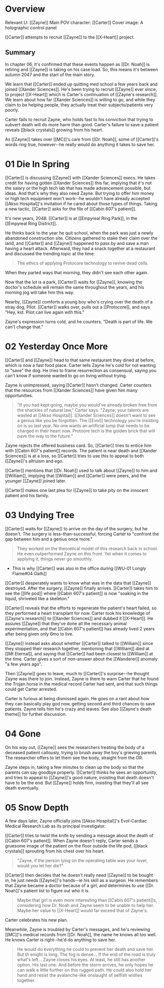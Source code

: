 # Overview
Relevant LI: [[Zayne]]
Main POV character: [[Carter]]
Cover image: A holographic control panel

[[Carter]] attempts to recruit [[Zayne]] to the [[X-Heart]] project.
## Summary
In chapter 06, it's confirmed that these events happen as [[Dr. Noah]] is retiring and [[Zayne]] is taking on his case load. So, this means it's between autumn 2047 and the start of the main story.

We learn that [[Carter]] ended up quitting med school a few years back and joined [[Xander Sciences]]. He's been trying to recruit [[Zayne]] ever since, to project [[X-Heart]] which is Carter's continuation of [[Zayne's research]]. We learn about how far [[Xander Sciences]] is willing to go, and while they claim to be helping people, they actually treat their subjects/patients very poorly.

Carter fails to recruit Zayne, who holds fast to his conviction that trying to subvert death will do more harm than good. Carter's failure to save a patient reveals [[black crystals]] growing from his heart.

As [[Zayne]] takes over [[MC]]'s care from [[Dr. Noah]], some of [[Carter]]'s words ring true, however--he really would do anything it takes to save her.

# 01 Die In Spring
[[Carter]] is discussing [[Zayne]] with [[Xander Sciences]] execs. He takes credit for having gotten [[Xander Sciences]] this far, implying that it's not the salary or the high tech lab that has made advancement possible, but ideas. And that's why they also need Zayne. But trying to offer him money or high tech equipment won't work--he wouldn't have already accepted [[Akso Hospital]]'s invitation if he cared about those types of things. Taking a new tactic, [[Carter]] asks for the file of [[Cabin 607's patient]].

It's new years, 2048. [[Carter]] is at [[Empyreal Ring Park]], in the [[Empyreal Ring District]].

He thinks back to the year he quit school, when the park was just a newly abandoned construction site. Citizens gathered to stake their claim over the land, and [[Carter]] and [[Zayne]] happened to pass by and save a man having a heart attack. Afterward, they had a snack together at a restaurant and discussed the trending topic at the time:
> The ethics of applying Protocore technology to revive dead cells.

When they parted ways that morning, they didn't see each other again.

Now that the lot is a park, [[Carter]] waits for [[Zayne]], knowing the doctor's schedule will remain the same throughout the years, and his morning jog will take him this way.

Nearby, [[Zayne]] comforts a young boy who's crying over the death of a stray dog, Pilot. [[Carter]] walks over, pulls out a [[Protocore]], and says "Hey, kid. Pilot can live again with this."

Zayne's expression turns cold, and he counters. "Death is part of life. We can't change that."

# 02 Yesterday Once More
[[Carter]] and [[Zayne]] head to that same restaurant they dined at before, which is now a fast food place. Carter tells Zayne he's cold for not wanting to "save" the dog. He tries to frame resurrection as consensual, saying you can't know if someone wanted to go on living without trying.

Zayne is unimpressed, saying [[Carter]] hasn't changed. Carter counters that the resources from [[Xander Sciences]] have given him many opportunities.

> "If you had kept going, maybe you would've already broken free from the shackles of natural law," Carter says. "Zayne, your talents are wasted at [[Akso Hospital]]. [[Xander Sciences]] doesn't want to see a genius like you be forgotten. The [[Evol]] technology you're insisting on is so last year. No one wants an artificial lump that needs to be charged in their heart now. Protoore tech is the golden brick that will pave the way to the future."

Zayne rejects the offered business card. So, [[Carter]] tries to entice him with [[Cabin 607's patient]] records. The patient is near death and [[Xander Sciences]] is at a loss, so [[Carter]] tries to use this to appeal to both [[Zayne]]'s altruism and ego.

[[Carter]] mentions that [[Dr. Noah]] used to talk about [[Zayne]] to him and [[William]], implying that [[William]] and [[Carter]] were peers, and the younger [[Zayne]] joined later.

[[Carter]] makes one last plea for [[Zayne]] to take pity on the innocent patient and his family.

# 03 Undying Tree
[[Carter]] waits for [[Zayne]] to arrive on the day of the surgery, but he doesn't. The surgery is less-than-successful, forcing Carter to "confront the gap between him and a genius once more."

> They worked on the theoretical model of this research back in school. He even outperformed Zayne on this front. Yet when it comes to applying it, things never go smoothly.
* This is why [[Carter]] was also in the office during [[WU-01 Longly Flame#04 Oath]]

[[Carter]] desperately wants to know what was in the data that [[Zayne]] destroyed. After the surgery, [[Zayne]] finally arrives. [[Carter]] takes him to see the [[life pod]] where [[Cabin 607's patient]] is now "soaking in the liquid, shriveled like a skeleton."

[[Carter]] reveals that the efforts to regenerate the patient's heart failed, so they performed a heart transplant for now. Carter took his knowledge of [[Zayne's research]] to [[Xander Sciences]] and dubbed it [[X-Heart]]. He assures [[Zayne]] that they've done all the necessary animal experimentation, and that [[Cabin 607's patient]] has already lived 2 years after being given only 6mo to live.

[[Zayne]] instead asks about whether [[Carter]] talked to [[William]] since they stopped their research together, mentioning that [[William]] died at [[Mt Eternal]], and saying that [[Carter]] had been closest to [[William]] at the time. Carter gives a sort of non-answer about the [[Wanderer]] anomaly "a few years ago".

Then [[Zayne]] goes to leave, much to [[Carter]]'s surprise--he thought Zayne was there to join. Instead, Zayne is there to warn Carter that he found the Trojan horse in the medical record Carter had sent, and that such things could get Carter arrested.

Carter is furious at being dismissed again. He goes on a rant about how they can basically play god now, getting second and third chances to save patients. Zayne tells him he's crazy and leaves. See also [[Zayne's death theme]] for further discussion.

# 04 Gone
On his way out, [[Zayne]] sees the researchers treating the body of a deceased patient callously, trying to brush away the boy's grieving parents. The researcher offers to let them see the body, straight from the OR.

Zayne steps in, taking a few minutes to clean up the body so that the parents can say goodbye properly. [[Carter]] thinks he sees an opportunity, and tries to appeal to [[Zayne]]'s good nature, insisting that death doesn't have to be the end. But [[Zayne]] holds firm, insisting that they'll all see death eventually.

# 05 Snow Depth
A few days later, Zayne officially joins [[Akso Hospital]]'s Evol-Cardiac Medical Research Lab as its principal investigator.

[[Carter]] tries to twist the knife by sending a message about the death of [[Cabin 607's patient]]. When Zayne doesn't reply, Carter sends a gruesome image of the patient on the floor outside the life pod, [[black crystals]] sprouting from his chest over his heart.

> "Zayne, if the person lying on the operating table was your lover, would you let her die?"

[[Carter]] then decides that he doesn't really need [[Zayne]] to be bought in, he just needs [[Zayne]]'s hands--ie his skill as a surgeon. He remembers that Zayne became a doctor because of a girl, and determines to use [[Dr. Noah]]'s patient list to figure out who it is.

> Maybe that girl is even more interesting than [[Cabin 607's patient]]s, considering how Dr. Noah and Zayne seem to be unable to help her. Maybe her value to [[X-Heart]] would far exceed that of Zayne's.

Carter celebrates his new plan.

Meanwhile, Zayne is troubled by Carter's messages, and he's reviewing [[MC]]'s medical records from [[Dr. Noah]], the name he knows all too well. He knows Carter is right--he'd do anything to save her.

> He would do everything he could to prevent her death and save her. But th enight is long. The fog is dense... If the end of the road is truly what's left... Zayne closes his eyes.
> At least, he still has another option. His last one.
> And before the storm arrives, he only hopes he can walk a little further on this rugged path.
> He could also hold her hand and resist the avalanche-like onslaught of selfish wishes together.
